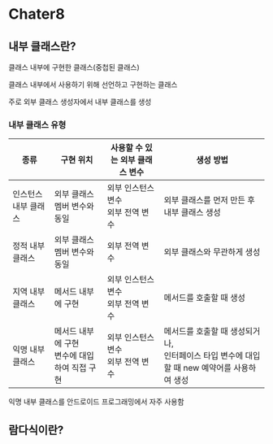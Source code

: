 # Chater8

## 내부 클래스란?

클래스 내부에 구현한 클래스(중첩된 클래스)

클래스 내부에서 사용하기 위해 선언하고 구현하는 클래스

주로 외부 클래스 생성자에서 내부 클래스를 생성



### 내부 클래스 유형

| 종류                 | 구현 위치                                         | 사용할 수 있는 외부 클래스 변수        | 생성 방법                                                    |
| -------------------- | ------------------------------------------------- | -------------------------------------- | ------------------------------------------------------------ |
| 인스턴스 내부 클래스 | 외부 클래스 멤버 변수와 동일                      | 외부 인스턴스 변수<br />외부 전역 변수 | 외부 클래스를 먼저 만든 후<br />내부 클래스 생성             |
| 정적 내부 클래스     | 외부 클래스 멤버 변수와 동일                      | 외부 전역 변수                         | 외부 클래스와 무관하게 생성                                  |
| 지역 내부 클래스     | 메서드 내부에 구현                                | 외부 인스턴스 변수<br />외부 전역 변수 | 메서드를 호출할 때 생성                                      |
| 익명 내부 클래스     | 메서드 내부에 구현<br />변수에 대입하여 직접 구현 | 외부 인스턴스 변수<br />외부 전역 변수 | 메서드를 호출할 때 생성되거나,<br />인터페이스 타입 변수에 대입할 때 new 예약어를 사용하여 생성 |

익명 내부 클래스를 안드로이드 프로그래밍에서 자주 사용함



## 람다식이란?
